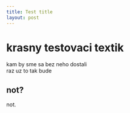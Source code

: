 ```yaml
---
title: Test title
layout: post
---
```

krasny testovaci textik
=======================

kam by sme sa bez neho dostali  
raz uz to tak bude

not?
----
not.
